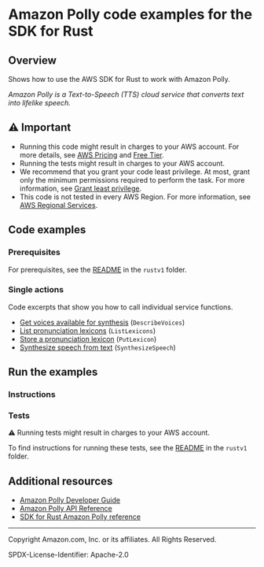 # Amazon Polly code examples for the SDK for Rust

## Overview

Shows how to use the AWS SDK for Rust to work with Amazon Polly.

<!--custom.overview.start-->
<!--custom.overview.end-->

_Amazon Polly is a Text-to-Speech (TTS) cloud service that converts text into lifelike speech._

## ⚠ Important

* Running this code might result in charges to your AWS account. For more details, see [AWS Pricing](https://aws.amazon.com/pricing/) and [Free Tier](https://aws.amazon.com/free/).
* Running the tests might result in charges to your AWS account.
* We recommend that you grant your code least privilege. At most, grant only the minimum permissions required to perform the task. For more information, see [Grant least privilege](https://docs.aws.amazon.com/IAM/latest/UserGuide/best-practices.html#grant-least-privilege).
* This code is not tested in every AWS Region. For more information, see [AWS Regional Services](https://aws.amazon.com/about-aws/global-infrastructure/regional-product-services).

<!--custom.important.start-->
<!--custom.important.end-->

## Code examples

### Prerequisites

For prerequisites, see the [README](../../README.md#Prerequisites) in the `rustv1` folder.


<!--custom.prerequisites.start-->
<!--custom.prerequisites.end-->

### Single actions

Code excerpts that show you how to call individual service functions.

- [Get voices available for synthesis](src/bin/describe-voices.rs#L22) (`DescribeVoices`)
- [List pronunciation lexicons](src/bin/list-lexicons.rs#L22) (`ListLexicons`)
- [Store a pronunciation lexicon](src/bin/put-lexicon.rs#L34) (`PutLexicon`)
- [Synthesize speech from text](src/bin/synthesize-speech.rs#L29) (`SynthesizeSpeech`)


<!--custom.examples.start-->
<!--custom.examples.end-->

## Run the examples

### Instructions


<!--custom.instructions.start-->
<!--custom.instructions.end-->



### Tests

⚠ Running tests might result in charges to your AWS account.


To find instructions for running these tests, see the [README](../../README.md#Tests)
in the `rustv1` folder.



<!--custom.tests.start-->
<!--custom.tests.end-->

## Additional resources

- [Amazon Polly Developer Guide](https://docs.aws.amazon.com/polly/latest/dg/what-is.html)
- [Amazon Polly API Reference](https://docs.aws.amazon.com/polly/latest/dg/API_Reference.html)
- [SDK for Rust Amazon Polly reference](https://docs.rs/aws-sdk-polly/latest/aws_sdk_polly/)

<!--custom.resources.start-->
<!--custom.resources.end-->

---

Copyright Amazon.com, Inc. or its affiliates. All Rights Reserved.

SPDX-License-Identifier: Apache-2.0